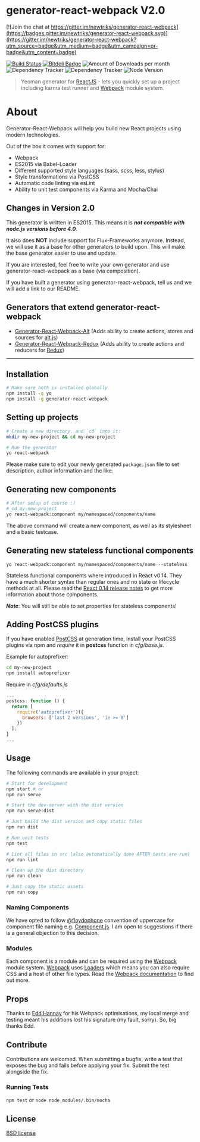 # generator-react-webpack V2.0

[![Join the chat at https://gitter.im/newtriks/generator-react-webpack](https://badges.gitter.im/newtriks/generator-react-webpack.svg)](https://gitter.im/newtriks/generator-react-webpack?utm_source=badge&utm_medium=badge&utm_campaign=pr-badge&utm_content=badge)

[![Build Status](https://secure.travis-ci.org/newtriks/generator-react-webpack.png?branch=master)](https://travis-ci.org/newtriks/generator-react-webpack)   [![Bitdeli Badge](https://d2weczhvl823v0.cloudfront.net/newtriks/generator-react-webpack/trend.png)](https://bitdeli.com/free "Bitdeli Badge") ![Amount of Downloads per month](https://img.shields.io/npm/dm/generator-react-webpack.svg "Amount of Downloads") ![Dependency Tracker](https://img.shields.io/david/newtriks/generator-react-webpack.svg "Dependency Tracker") ![Dependency Tracker](https://img.shields.io/david/dev/newtriks/generator-react-webpack.svg "Dependency Tracker") ![Node Version](https://img.shields.io/node/v/generator-react-webpack.svg "Node Version")

> Yeoman generator for [ReactJS](http://facebook.github.io/react/) - lets you quickly set up a project including karma test runner and [Webpack](http://webpack.github.io/) module system.

# About
Generator-React-Webpack will help you build new React projects using modern technologies.

Out of the box it comes with support for:
- Webpack
- ES2015 via Babel-Loader
- Different supported style languages (sass, scss, less, stylus)
- Style transformations via PostCSS
- Automatic code linting via esLint
- Ability to unit test components via Karma and Mocha/Chai

## Changes in Version 2.0
This generator is written in ES2015. This means it is ___not compatible with node.js versions before 4.0___.

It also does __NOT__ include support for Flux-Frameworks anymore. Instead, we will use it as a base for other generators to build upon. This will make the base generator easier to use and update.

If you are interested, feel free to write your own generator and use generator-react-webpack as a base (via composition).

If you have built a generator using generator-react-webpack, tell us and we will add a link to our README.

## Generators that extend generator-react-webpack
- [Generator-React-Webpack-Alt](https://github.com/weblogixx/generator-react-webpack-alt) (Adds ability to create actions, stores and sources for [alt.js](http://alt.js.org))
- [Generator-React-Webpack-Redux](https://github.com/stylesuxx/generator-react-webpack-redux) (Adds ability to create actions and reducers for [Redux](https://github.com/rackt/redux))

---

## Installation
```bash
# Make sure both is installed globally
npm install -g yo
npm install -g generator-react-webpack
```

## Setting up projects
```bash
# Create a new directory, and `cd` into it:
mkdir my-new-project && cd my-new-project

# Run the generator
yo react-webpack
```

Please make sure to edit your newly generated `package.json` file to set description, author information and the like.

## Generating new components
```bash
# After setup of course :)
# cd my-new-project
yo react-webpack:component my/namespaced/components/name
```

The above command will create a new component, as well as its stylesheet and a basic testcase.

## Generating new stateless functional components
```
yo react-webpack:component my/namespaced/components/name --stateless
```

Stateless functional components where introduced in React v0.14. They have a much shorter syntax than regular ones and no state or lifecycle methods at all. Please read the [React 0.14 release notes](https://facebook.github.io/react/blog/2015/10/07/react-v0.14.html) to get more information about those components.

___Note___: You will still be able to set properties for stateless components!

## Adding PostCSS plugins
If you have enabled [PostCSS](https://github.com/postcss/postcss) at generation time, install your PostCSS plugins via npm and *require* it in **postcss** function in *cfg/base.js*.

Example for autoprefixer:
```bash
cd my-new-project
npm install autoprefixer
```
Require in *cfg/defaults.js*
```JavaScript
...
postcss: function () {
  return [
    require('autoprefixer')({
      browsers: ['last 2 versions', 'ie >= 8']
    })
  ];
}
...
```

## Usage
The following commands are available in your project:
```bash
# Start for development
npm start # or
npm run serve

# Start the dev-server with the dist version
npm run serve:dist

# Just build the dist version and copy static files
npm run dist

# Run unit tests
npm test

# Lint all files in src (also automatically done AFTER tests are run)
npm run lint

# Clean up the dist directory
npm run clean

# Just copy the static assets
npm run copy
```

### Naming Components
We have opted to follow [@floydophone](https://twitter.com/floydophone) convention of uppercase for component file naming e.g. [Component.js](https://github.com/petehunt/ReactHack/tree/master/src/components). I am open to suggestions if there is a general objection to this decision.

### Modules
Each component is a module and can be required using the [Webpack](http://webpack.github.io/) module system. [Webpack](http://webpack.github.io/) uses [Loaders](http://webpack.github.io/docs/loaders.html) which means you can also require CSS and a host of other file types. Read the [Webpack documentation](http://webpack.github.io/docs/home.html) to find out more.

## Props
Thanks to [Edd Hannay](https://github.com/eddhannay) for his Webpack optimisations, my local merge and testing meant his additions lost his signature (my fault, sorry). So, big thanks Edd.

## Contribute
Contributions are welcomed. When submitting a bugfix, write a test that exposes the bug and fails before applying your fix. Submit the test alongside the fix.

### Running Tests
`npm test` or `node node_modules/.bin/mocha`

## License

[BSD license](http://opensource.org/licenses/bsd-license.php)
